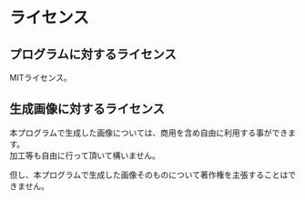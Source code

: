 # ライセンス #

## プログラムに対するライセンス ##

MITライセンス。

## 生成画像に対するライセンス ##

本プログラムで生成した画像については、商用を含め自由に利用する事ができます。  
加工等も自由に行って頂いて構いません。

但し、本プログラムで生成した画像そのものについて著作権を主張することはできません。
